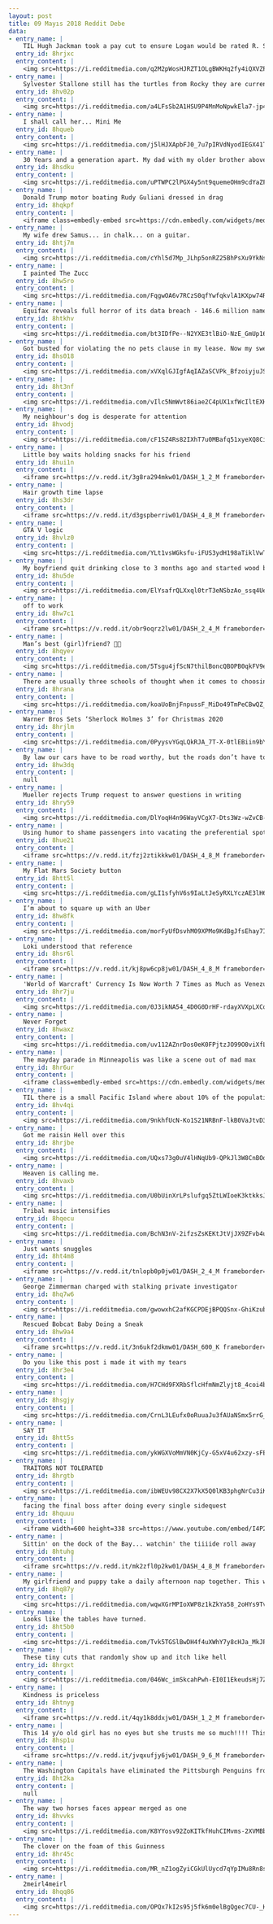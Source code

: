 ```yaml
---
layout: post
title: 09 Mayıs 2018 Reddit Debe
data:
- entry_name: |
    TIL Hugh Jackman took a pay cut to ensure Logan would be rated R. Since 'R-rated' films typically limit the overall audience that can attend, Jackman's reduced salary brought the budget down to an acceptable place to warrant an R rating.
  entry_id: 8hrjxc
  entry_content: |
    <img src=https://i.redditmedia.com/q2M2pWosHJRZT1OLgBWKHq2fy4iQXVZPRSOh4hpPpZ8.jpg?s=66c67e79befd47242aa56037d6569849 frameborder=0>
- entry_name: |
    Sylvester Stallone still has the turtles from Rocky they are currently 44 years old
  entry_id: 8hv02p
  entry_content: |
    <img src=https://i.redditmedia.com/a4LFsSb2A1HSU9P4MnMoNpwkEla7-jp4xBGGWrjUrw0.jpg?s=a339322585e494f8c6489937471fd7ad frameborder=0>
- entry_name: |
    I shall call her... Mini Me
  entry_id: 8hqueb
  entry_content: |
    <img src=https://i.redditmedia.com/j5lHJXApbFJ0_7u7pIRVdNyodIEGX41TFm0lVTWLa3g.jpg?s=1760907a4d92bc3f788a2e6ec2ba433a frameborder=0>
- entry_name: |
    30 Years and a generation apart. My dad with my older brother above, and my brother and his firstborn below.
  entry_id: 8hsdku
  entry_content: |
    <img src=https://i.redditmedia.com/uPTWPC2lPGX4y5nt9quemeOHm9cdYaZFM4sapDz_KQ8.jpg?s=771677757419bf7a2a13212eaa77e300 frameborder=0>
- entry_name: |
    Donald Trump motor boating Rudy Guliani dressed in drag
  entry_id: 8hqkpf
  entry_content: |
    <iframe class=embedly-embed src=https://cdn.embedly.com/widgets/media.html?src=https%3A%2F%2Fgfycat.com%2Fifr%2FPinkSmallGecko&url=https%3A%2F%2Fgfycat.com%2FPinkSmallGecko&image=https%3A%2F%2Fthumbs.gfycat.com%2FPinkSmallGecko-size_restricted.gif&key=522baf40bd3911e08d854040d3dc5c07&type=text%2Fhtml&schema=gfycat width=600 height=338 scrolling=no frameborder=0 allowfullscreen></iframe>
- entry_name: |
    My wife drew Samus... in chalk... on a guitar.
  entry_id: 8htj7m
  entry_content: |
    <img src=https://i.redditmedia.com/cYhl5d7Mp_JLhp5onRZ25BhPsXu9YkNsdo_71VPYjeU.jpg?s=e09d1425adc380380196d5c34c78de7a frameborder=0>
- entry_name: |
    I painted The Zucc
  entry_id: 8hw5ro
  entry_content: |
    <img src=https://i.redditmedia.com/FqgwOA6v7RCzS0qfYwfqkvlA1KXpw74R2MBhAOGxySc.jpg?s=491db078bbcf44f85cf1380be5f67b44 frameborder=0>
- entry_name: |
    Equifax reveals full horror of its data breach - 146.6 million names, 146.6 million dates of birth, 145.5 million social security numbers, 99 million address information and 209,000 payment cards (number and expiry date). There were also 38,000 US drivers' licenses and 3,200 passport details.
  entry_id: 8htkhv
  entry_content: |
    <img src=https://i.redditmedia.com/bt3IDfPe--N2YXE3tlBiO-NzE_GmUp16Y7rPc77_25U.jpg?s=2c120c01410b049fe30230b009d8b99a frameborder=0>
- entry_name: |
    Got busted for violating the no pets clause in my lease. Now my sweet old landlord brings treats for him every day.
  entry_id: 8hs018
  entry_content: |
    <img src=https://i.redditmedia.com/xVXqlGJIgfAqIAZaSCVPk_BfzoiyjuJSWQOIe2eifDI.jpg?s=77d31319300062b01b4443fcb99de7e9 frameborder=0>
- entry_name: |
  entry_id: 8ht3nf
  entry_content: |
    <img src=https://i.redditmedia.com/vIlc5NmWvt86iae2C4pUX1xfWcIltEXHmSyQUPLw0e0.jpg?s=e1c470e56ec2b676716e58e07692fdca frameborder=0>
- entry_name: |
    My neighbour's dog is desperate for attention
  entry_id: 8hvodj
  entry_content: |
    <img src=https://i.redditmedia.com/cF1SZ4Rs82IXhT7u0MBafq51xyeXQ8Ci9ocn7hcuC1c.jpg?s=81df4f6641fd2fad50c5ba29262d6734 frameborder=0>
- entry_name: |
    Little boy waits holding snacks for his friend
  entry_id: 8hui1n
  entry_content: |
    <iframe src=https://v.redd.it/3g8ra294mkw01/DASH_1_2_M frameborder=0></iframe>
- entry_name: |
    Hair growth time lapse
  entry_id: 8hs3dr
  entry_content: |
    <iframe src=https://v.redd.it/d3gspberriw01/DASH_4_8_M frameborder=0></iframe>
- entry_name: |
    GTA V logic
  entry_id: 8hvlz0
  entry_content: |
    <img src=https://i.redditmedia.com/YLt1vsWGksfu-iFUS3ydH198aTiklVwTQ9yxGYcWq28.jpg?s=cef7ad369f785647a3c3674bef9697a5 frameborder=0>
- entry_name: |
    My boyfriend quit drinking close to 3 months ago and started wood burning to preoccupy himself from his urges to drink. This is his most recent artwork.
  entry_id: 8hu5de
  entry_content: |
    <img src=https://i.redditmedia.com/ElYsafrQLXxql0trT3eNSbzAo_ssq4UeXB3d4V2a4Ao.jpg?s=88699cb047e7bf766441561bdbd316d3 frameborder=0>
- entry_name: |
    off to work
  entry_id: 8hw7c1
  entry_content: |
    <iframe src=https://v.redd.it/obr9oqrz2lw01/DASH_2_4_M frameborder=0></iframe>
- entry_name: |
    Man’s best (girl)friend? 🤔🤔
  entry_id: 8hqyev
  entry_content: |
    <img src=https://i.redditmedia.com/5Tsgu4jfScN7thilBoncQBOPB0qkFV9epc5-ggMsPMs.jpg?s=6492e4194396dcb78010c1a1b3e669f2 frameborder=0>
- entry_name: |
    There are usually three schools of thought when it comes to choosing a weapon.
  entry_id: 8hrana
  entry_content: |
    <img src=https://i.redditmedia.com/koaUoBnjFnpussF_MiDo49TmPeCBwQZ_OhxzwM22NvA.jpg?s=43faac578c2802387f68a6670c54d29f frameborder=0>
- entry_name: |
    Warner Bros Sets ‘Sherlock Holmes 3’ for Christmas 2020
  entry_id: 8hrjlm
  entry_content: |
    <img src=https://i.redditmedia.com/0PyysvYGqLQkRJA_7T-X-0tlEBiin9bYojdXBcraohs.jpg?s=74aee5992659d2d44bf2eca404df0208 frameborder=0>
- entry_name: |
    By law our cars have to be road worthy, but the roads don’t have to be car worthy
  entry_id: 8hw3dq
  entry_content: |
    null
- entry_name: |
    Mueller rejects Trump request to answer questions in writing
  entry_id: 8hry59
  entry_content: |
    <img src=https://i.redditmedia.com/DlYoqH4n96WayVCgX7-Dts3Wz-wZvCB-Xj1WLz-dy5c.jpg?s=51be83665fc53632e6b2387d21b99600 frameborder=0>
- entry_name: |
    Using humor to shame passengers into vacating the preferential spot
  entry_id: 8hue21
  entry_content: |
    <iframe src=https://v.redd.it/fzj2ztikkkw01/DASH_4_8_M frameborder=0></iframe>
- entry_name: |
    My Flat Mars Society button
  entry_id: 8htt5l
  entry_content: |
    <img src=https://i.redditmedia.com/gLI1sfyhV6s9IaLtJeSyRXLYczAE3lH60AzUNkqdyfQ.jpg?s=6190c40daf624e9fdffa34523b217ee3 frameborder=0>
- entry_name: |
    I’m about to square up with an Uber
  entry_id: 8hw8fk
  entry_content: |
    <img src=https://i.redditmedia.com/morFyUfDsvhM09XPMo9KdBgJfsEhay7IXxzNE09Johw.jpg?s=74cc814335034616ddaa409028987ea7 frameborder=0>
- entry_name: |
    Loki understood that reference
  entry_id: 8hsr6l
  entry_content: |
    <iframe src=https://v.redd.it/kj8pw6cp8jw01/DASH_4_8_M frameborder=0></iframe>
- entry_name: |
    'World of Warcraft' Currency Is Now Worth 7 Times as Much as Venezuela's Cash
  entry_id: 8hr7ju
  entry_content: |
    <img src=https://i.redditmedia.com/0J3ikNA54_4D0G0DrHF-rdayXVXpLXCoV7XRSrsCWJo.jpg?s=3d21e67563d4c7a47caa334e62ee2b4d frameborder=0>
- entry_name: |
    Never Forget
  entry_id: 8hwaxz
  entry_content: |
    <img src=https://i.redditmedia.com/uv112AZnrDos0eK0FPjtzJO99O0viXfLgaXgxcuVei8.jpg?s=6b15d520c375dfac87a261f91f6653cf frameborder=0>
- entry_name: |
    The mayday parade in Minneapolis was like a scene out of mad max
  entry_id: 8hr6ur
  entry_content: |
    <iframe class=embedly-embed src=https://cdn.embedly.com/widgets/media.html?src=https%3A%2F%2Fgfycat.com%2Fifr%2FElasticThoughtfulHyracotherium&url=https%3A%2F%2Fgfycat.com%2Felasticthoughtfulhyracotherium&image=https%3A%2F%2Fthumbs.gfycat.com%2FElasticThoughtfulHyracotherium-size_restricted.gif&key=522baf40bd3911e08d854040d3dc5c07&type=text%2Fhtml&schema=gfycat width=600 height=600 scrolling=no frameborder=0 allowfullscreen></iframe>
- entry_name: |
    TIL there is a small Pacific Island where about 10% of the population are completely colorblind (only see shades of black/white/grey). The condition limits vision in full sunlight, but may lead to sharper vision at night, like for night fishing.
  entry_id: 8hv4qi
  entry_content: |
    <img src=https://i.redditmedia.com/9nkhfUcN-Ko1S21NRBnF-lkB0VaJtvD36VRldC9thsc.jpg?s=35dd63d587ff76b4ee0fc0e3dfc0007d frameborder=0>
- entry_name: |
    Got me raisin Hell over this
  entry_id: 8hrjbe
  entry_content: |
    <img src=https://i.redditmedia.com/UQxs73g0uV4lHNqUb9-QPkJl3W8CnBOdMNZXcIuaxVo.jpg?s=f0cf777cc73572e96f95501eae25b104 frameborder=0>
- entry_name: |
    Heaven is calling me.
  entry_id: 8hvaxb
  entry_content: |
    <img src=https://i.redditmedia.com/U0bUinXrLPslufgq5ZtLWIoeK3ktkksJhTdPEsyYZhQ.png?s=8becf2978caa8fdf6f1a5a55bba1890d frameborder=0>
- entry_name: |
    Tribal music intensifies
  entry_id: 8hqecu
  entry_content: |
    <img src=https://i.redditmedia.com/BchN3nV-2ifzsZsKEKtJtVjJX9ZFvb4uqiam3dBXCxA.jpg?s=192d2776e8e06d66380d6d9543d23908 frameborder=0>
- entry_name: |
    Just wants snuggles
  entry_id: 8ht4m8
  entry_content: |
    <iframe src=https://v.redd.it/tnlopb0p0jw01/DASH_2_4_M frameborder=0></iframe>
- entry_name: |
    George Zimmerman charged with stalking private investigator
  entry_id: 8hq7w6
  entry_content: |
    <img src=https://i.redditmedia.com/gwowxhC2afKGCPDEjBPQQSnx-GhiKzubbEOGWUewSXw.jpg?s=47ea0d53553d706ffa4583704c000143 frameborder=0>
- entry_name: |
    Rescued Bobcat Baby Doing a Sneak
  entry_id: 8hw9a4
  entry_content: |
    <iframe src=https://v.redd.it/3n6ukf2dkmw01/DASH_600_K frameborder=0></iframe>
- entry_name: |
    Do you like this post i made it with my tears
  entry_id: 8hr3e4
  entry_content: |
    <img src=https://i.redditmedia.com/H7CHd9FXRbSflcHfmNmZlyjt8_4coi4beqg75cwz7H8.jpg?s=87bc3f06c671ffcf9fc39fa1e7d0196f frameborder=0>
- entry_name: |
  entry_id: 8hsgjy
  entry_content: |
    <img src=https://i.redditmedia.com/CrnL3LEufx0oRuuaJu3fAUaNSmx5rrG_TmroFUgqzfc.jpg?s=5b59c51626f609d194b7dde4fb1b8ca3 frameborder=0>
- entry_name: |
    SAY IT
  entry_id: 8htt5s
  entry_content: |
    <img src=https://i.redditmedia.com/ykWGXVoMmVN0KjCy-G5xV4u62xzy-sFElIbkp2svKAk.jpg?s=c60b87c2485a51c7feec534d2dd07886 frameborder=0>
- entry_name: |
    TRAITORS NOT TOLERATED
  entry_id: 8hrgtb
  entry_content: |
    <img src=https://i.redditmedia.com/ibWEUv98CX2X7kX5Q0lKB3phgNrCu3iKdhVsVLO-RFg.jpg?s=30325bb8ff31bb028981896c62c2125e frameborder=0>
- entry_name: |
    facing the final boss after doing every single sidequest
  entry_id: 8hquuu
  entry_content: |
    <iframe width=600 height=338 src=https://www.youtube.com/embed/I4P2N5fyqbo?feature=oembed&enablejsapi=1 frameborder=0 allow=autoplay; encrypted-media allowfullscreen></iframe>
- entry_name: |
    Sittin' on the dock of the Bay... watchin' the tiiiide roll away
  entry_id: 8htuhg
  entry_content: |
    <iframe src=https://v.redd.it/mk2zfl0p2kw01/DASH_4_8_M frameborder=0></iframe>
- entry_name: |
    My girlfriend and puppy take a daily afternoon nap together. This was them today.
  entry_id: 8hq87y
  entry_content: |
    <img src=https://i.redditmedia.com/wqwXGrMPIoXWP8z1kZkYa58_2oHYs9TvV9v6l-u4Ejc.jpg?s=6438ba4c52b921fa07a26d0c87d97526 frameborder=0>
- entry_name: |
    Looks like the tables have turned.
  entry_id: 8ht5b0
  entry_content: |
    <img src=https://i.redditmedia.com/Tvk5TGSlBwDH4f4uXWhY7y8cHJa_MkJPGoMf8vIFLaE.jpg?s=ff84540c4b48b0e3edefcf37ed935a01 frameborder=0>
- entry_name: |
    These tiny cuts that randomly show up and itch like hell
  entry_id: 8hrgxt
  entry_content: |
    <img src=https://i.redditmedia.com/046Wc_imSkcahPwh-EI0I1EkeudsHj7ZFTwhwFt-icA.jpg?s=41e0e1da12b22a4c9cf51b6d21dae42c frameborder=0>
- entry_name: |
    Kindness is priceless
  entry_id: 8htnyg
  entry_content: |
    <iframe src=https://v.redd.it/4qy1k8ddxjw01/DASH_1_2_M frameborder=0></iframe>
- entry_name: |
    This 14 y/o old girl has no eyes but she trusts me so much!!!! This is the first time she has run since being blind 5 months ago.
  entry_id: 8hsp1u
  entry_content: |
    <iframe src=https://v.redd.it/jvqxufjy6jw01/DASH_9_6_M frameborder=0></iframe>
- entry_name: |
    The Washington Capitals have eliminated the Pittsburgh Penguins from playoff contention
  entry_id: 8ht2ka
  entry_content: |
    null
- entry_name: |
    The way two horses faces appear merged as one
  entry_id: 8hvvks
  entry_content: |
    <img src=https://i.redditmedia.com/K8YYosv92ZoKITkfHuhCIMvms-2XVMBbtt1_TFhutL0.jpg?s=eacc604045e40d23e2a54a2d18697fab frameborder=0>
- entry_name: |
    The clover on the foam of this Guinness
  entry_id: 8hr45c
  entry_content: |
    <img src=https://i.redditmedia.com/MR_nZ1ogZyiCGkUlUycd7qYpIMu8Rn8sNj48IXHmYsw.jpg?s=6a76628534436d758b63c3310e79ed2d frameborder=0>
- entry_name: |
    2meirl4meirl
  entry_id: 8hqq86
  entry_content: |
    <img src=https://i.redditmedia.com/OPQx7kI2s95j5fk6m0elBgQgec7CU-_HD6Z-Bvu0WGw.png?s=ca0234fea0b8c6aa003dc7dbe1067908 frameborder=0>
---
```

